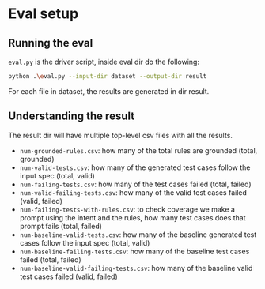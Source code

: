 # Eval setup

## Running the eval
`eval.py` is the driver script, inside eval dir do the following:
```sh
python .\eval.py --input-dir dataset --output-dir result 
```
For each file in dataset, the results are generated in dir result.

## Understanding the result
The result dir will have multiple top-level csv files with all the results.
* `num-grounded-rules.csv`: how many of the total rules are grounded (total, grounded)
* `num-valid-tests.csv`: how many of the generated test cases follow the input spec (total, valid)
* `num-failing-tests.csv`: how many of the test cases failed (total, failed) 
* `num-valid-failing-tests.csv`: how many of the valid test cases failed (valid, failed)
* `num-failing-tests-with-rules.csv`: to check coverage we make a prompt using the intent and the rules, how many test cases does that prompt fails (total, failed)
* `num-baseline-valid-tests.csv`: how many of the baseline generated test cases follow the input spec (total, valid)
* `num-baseline-failing-tests.csv`: how many of the baseline test cases failed (total, failed) 
* `num-baseline-valid-failing-tests.csv`: how many of the baseline valid test cases failed (valid, failed)
